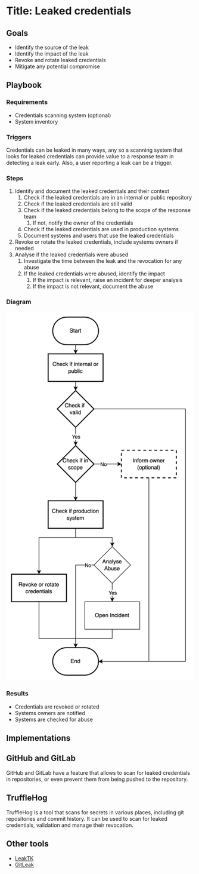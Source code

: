 # Title: Leaked credentials

## Goals

* Identify the source of the leak
* Identify the impact of the leak
* Revoke and rotate leaked credentials
* Mitigate any potential compromise

## Playbook

### Requirements

* Credentials scanning system (optional)
* System inventory

### Triggers

Credentials can be leaked in many ways, any so a scanning system that looks for leaked credentials can provide value to
a response team in detecting a leak early. Also, a user reporting a leak can be a trigger.

### Steps

1. Identify and document the leaked credentials and their context
    1. Check if the leaked credentials are in an internal or public repository
    2. Check if the leaked credentials are still valid
    3. Check if the leaked credentials belong to the scope of the response team
        1. If not, notify the owner of the credentials
    4. Check if the leaked credentials are used in production systems
    5. Document systems and users that use the leaked credentials
2. Revoke or rotate the leaked credentials, include systems owners if needed
3. Analyse if the leaked credentials were abused
    1. Investigate the time between the leak and the revocation for any abuse
    2. If the leaked credentials were abused, identify the impact
        1. If the impact is relevant, raise an incident for deeper analysis
        2. If the impact is not relevant, document the abuse

### Diagram

![Generic Potential Phishing Diagram](./diagram.png)

### Results

* Credentials are revoked or rotated
* Systems owners are notified
* Systems are checked for abuse

## Implementations


## GitHub and GitLab

GitHub and GitLab have a feature that allows to scan for leaked credentials in repositories, or even prevent them from
being pushed to the repository.

## TruffleHog

TruffleHog is a tool that scans for secrets in various places, including git repositories and commit history. It can be
used to scan for leaked credentials, validation and manage their revocation.

## Other tools

* [LeakTK](https://github.com/leaktk/leaktk)
* [GitLeak](https://github.com/gitleak/gitleak)
  
